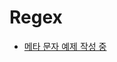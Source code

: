 # Regex

- [메타 문자 예제 작성 중](https://github.com/Meantint/Regex/blob/master/Regex_Study_2/%EB%A9%94%ED%83%80%20%EB%AC%B8%EC%9E%90.py)
